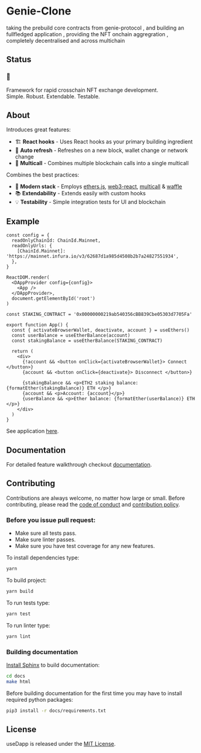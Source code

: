 # Genie-Clone 

taking the prebuild core contracts from  genie-protocol , and building an fullfledged application , providing the NFT onchain aggregration , completely decentralised and across multichain 

## Status 

###   🤝  
Framework for rapid crosschain NFT exchange  development.  
Simple. Robust. Extendable. Testable.

## About
Introduces great features:
- 🏗️ **React hooks** - Uses React hooks as your primary building ingredient
- 🚅 **Auto refresh** - Refreshes on a new block, wallet change or network change
- 🛒 **Multicall** - Combines multiple blockchain calls into a single multicall

Combines the best practices:
- 🔧 **Modern stack** - Employs [ethers.js](https://github.com/ethers-io/), [web3-react](https://github.com/NoahZinsmeister/web3-react), [multicall](https://github.com/makerdao/multicall) & [waffle](https://getwaffle.io/)
- 📚 **Extendability** - Extends easily with custom hooks
- 💡 **Testability** - Simple integration tests for UI and blockchain


## Example

```tsx
const config = {
  readOnlyChainId: ChainId.Mainnet,
  readOnlyUrls: {
    [ChainId.Mainnet]: 'https://mainnet.infura.io/v3/62687d1a985d4508b2b7a24827551934',
  },
}

ReactDOM.render(
  <DAppProvider config={config}>
    <App />
  </DAppProvider>,
  document.getElementById('root')
)

const STAKING_CONTRACT = '0x00000000219ab540356cBB839Cbe05303d7705Fa'

export function App() {
  const { activateBrowserWallet, deactivate, account } = useEthers()
  const userBalance = useEtherBalance(account)
  const stakingBalance = useEtherBalance(STAKING_CONTRACT)

  return (
    <div>
      {!account && <button onClick={activateBrowserWallet}> Connect </button>}
      {account && <button onClick={deactivate}> Disconnect </button>}
    
      {stakingBalance && <p>ETH2 staking balance: {formatEther(stakingBalance)} ETH </p>}
      {account && <p>Account: {account}</p>}
      {userBalance && <p>Ether balance: {formatEther(userBalance)} ETH </p>}
    </div>
  )
}
```

See application [here](https://example.usedapp.io/balance).


## Documentation
For detailed feature walkthrough checkout [documentation](https://usedapp.readthedocs.io/en/latest/).

## Contributing

Contributions are always welcome, no matter how large or small. Before contributing, please read the [code of conduct](https://github.com/EthWorks/useDapp/blob/master/CODE_OF_CONDUCT.md) and [contribution policy](https://github.com/EthWorks/useDapp/blob/master/CONTRIBUTION.md).

### Before you issue pull request:

* Make sure all tests pass.
* Make sure linter passes.
* Make sure you have test coverage for any new features.

To install dependencies type:
```sh
yarn
```

To build project:
```sh
yarn build
```

To run tests type:
```sh
yarn test
```

To run linter type:
```sh
yarn lint
```

### Building documentation

[Install Sphinx](https://www.sphinx-doc.org/en/master/usage/installation.html) to build documentation:

```sh
cd docs
make html
```

Before building documentation for the first time you may have to install required python packages:
```sh
pip3 install -r docs/requirements.txt
```

## License

useDapp is released under the [MIT License](https://opensource.org/licenses/MIT).
